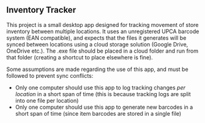 ## Inventory Tracker

This project is a small desktop app designed for tracking movement of store inventory between multiple locations.
It uses an unregistered UPCA barcode system (EAN compatible), and expects that the files it generates will be synced between locations using
a cloud storage solution (Google Drive, OneDrive etc.). The .exe file should be placed in a cloud folder and run from
that folder (creating a shortcut to place elsewhere is fine).

Some assumptions are made regarding the use of this app, and must be followed to prevent sync conflicts:
- Only one computer should use this app to log tracking changes *per location* in a short span of time
(this is because tracking logs are split into one file per location)
- Only one computer should use this app to generate new barcodes in a short span of time (since item barcodes are stored in a single file)
